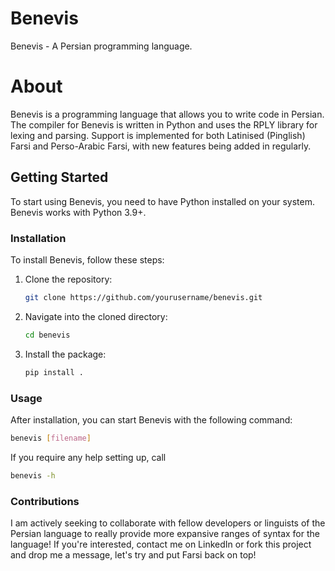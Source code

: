 # Benevis
Benevis - A Persian programming language.

# About

Benevis is a programming language that allows you to write code in Persian. The compiler for Benevis is written in Python and uses the RPLY library for lexing and parsing. Support is implemented for both Latinised (Pinglish) Farsi and Perso-Arabic Farsi, with new features being added in regularly.

## Getting Started

To start using Benevis, you need to have Python installed on your system. Benevis works with Python 3.9+.

### Installation

To install Benevis, follow these steps:

1. Clone the repository:
    ```bash
    git clone https://github.com/yourusername/benevis.git
    ```

2. Navigate into the cloned directory:
    ```bash
    cd benevis
    ```

3. Install the package:
    ```bash
    pip install .
    ```

### Usage

After installation, you can start Benevis with the following command:

```bash
benevis [filename]
```

If you require any help setting up, call
```bash
benevis -h
```

### Contributions

I am actively seeking to collaborate with fellow developers or linguists of the Persian language to really provide more expansive ranges of syntax for the language! If you're interested, contact me on LinkedIn or fork this project and drop me a message, let's try and put Farsi back on top!
